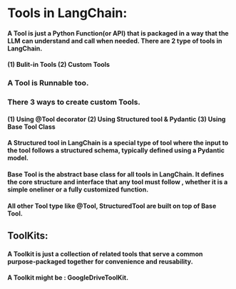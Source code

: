 # Tools in LangChain:
#### A Tool is just a Python Function(or API) that is packaged in a way that the LLM can understand and call when needed. There are 2 type of tools in LangChain.
#### (1) Bulit-in Tools (2) Custom Tools
### A Tool is Runnable too.
### There 3 ways to create custom Tools.
#### (1) Using @Tool decorator (2) Using Structured tool & Pydantic (3) Using Base Tool Class
#### A Structured tool in LangChain is a special type of tool where the input to the tool follows a structured schema, typically defined using a Pydantic model.
#### Base Tool is the abstract base class for all tools in LangChain. It defines the core structure and interface that any tool must follow , whether it is a simple oneliner or a fully customized function.
#### All other Tool type like @Tool, StructuredTool are built on top of Base Tool.
## ToolKits:
#### A Toolkit is just a collection of related tools that serve a common purpose-packaged together for convenience and reusability.
#### A Toolkit might be : GoogleDriveToolKit.
